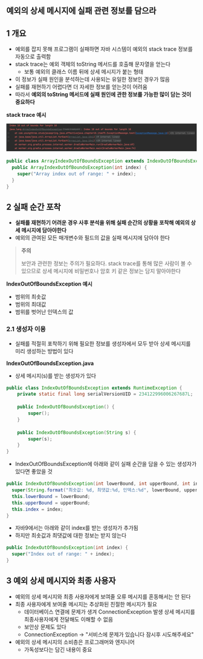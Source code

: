 ## 예외의 상세 메시지에 실패 관련 정보를 담으라



## 1 개요

* 예외를 잡지 못해 프로그램이 실패하면 자바 시스템이 예외의 stack trace 정보를 자동으로 출력함
* stack trace는 예외 객체의 toString 메서드를 호출해 문자열을 얻는다
  * 보통 예외의 클래스 이름 뒤에 상세 메시지가 붙는 형태
* 이 정보가 실패 원인을 분석하는데 사용되는 유일한 정보인 경우가 많음
* 실패를 재현하기 어렵다면 더 자세한 정보를 얻는것이 어려움
* 따라서 **예외의 toString 메서드에 실패 원인에 관한 정보를 가능한 많이 담는 것이 중요하다**



**stack trace 예시**

![image-20220622091439840](./images/1.png)

```java
public class ArrayIndexOutOfBoundsException extends IndexOutOfBoundsException {
  public ArrayIndexOutOfBoundsException(int index) {
    super("Array index out of range: " + index);
  }
}
```



## 2 실패 순간 포착

* **실패를 재현하기 어려운 경우 사후 분석을 위해 실패 순간의 상황을 포착해 예외의 상세 메시지에 담아야한다**
* 예외의 관여된 모든 매개변수와 필드의 값을 실패 메시지에 담아야 한다



> **주의**
>
> 보안과 관련한 정보는 주의가 필요하다. stack trace를 통해 많은 사람이 볼 수 있으므로 상세 메시지에 비밀번호나 암호 키 같은 정보는 담지 말아야한다



**IndexOutOfBoundsException 예시**

* 범위의 최솟값
* 범위의 최대값
* 범위를 벗어난 인덱스의 값



### 2.1 생성자 이용

* 실패를 적절히 포착하기 위해 필요한 정보를 생성자에서 모두 받아 상세 메시지를 미리 생성하는 방법이 있다



**IndexOutOfBoundsException.java**

* 상세 메시지(s)를 받는 생성자가 있다

```java
public class IndexOutOfBoundsException extends RuntimeException {
    private static final long serialVersionUID = 234122996006267687L;

    public IndexOutOfBoundsException() {
        super();
    }

    public IndexOutOfBoundsException(String s) {
        super(s);
    }
}
```

* IndexOutOfBoundsException에 아래와 같이 실패 순간을 담을 수 있는 생성자가 있다면 좋았을 것

```java
public IndexOutOfBoundsException(int lowerBound, int upperBound, int index){
  super(String.format("최솟값: %d, 최댓값:%d, 인덱스:%d", lowerBound, upperBound, index));
  this.lowerBound = lowerBound;
  this.upperBound = upperBound;
  this.index = index;
}
```

* 자바9에서는 아래와 같이 index를 받는 생성자가 추가됨
* 하지만 최솟값과 최댓값에 대한 정보는 받지 않는다

```java
public IndexOutOfBoundsException(int index) {
  super("Index out of range: " + index);
}
```



## 3 예외 상세 메시지와 최종 사용자

* 예외의 상세 메시지와 최종 사용자에게 보여줄 오류 메시지를 혼동해서는 안 된다
* 최종 사용자에게 보여줄 메시지는 추상화된 친절한 메시지가 필요
  * 데이터베이스 연결에 문제가 생겨 ConnectionException 발생 상세 메시지를 최종사용자에게 전달해도 이해할 수 없음
  * 보안상 문제도 있다
  * ConnectionException -> "서비스에 문제가 있습니다 잠시후 시도해주세요"
* 예외의 상세 메시지의 소비층은 프로그래머와 엔지니어
  * 가독성보다는 담긴 내용이 중요